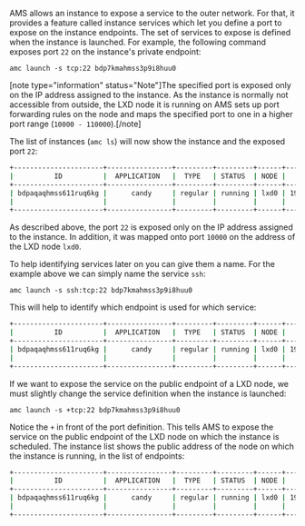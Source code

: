 AMS allows an instance to expose a service to the outer network. For that, it provides a feature called instance services which let you define a port to expose on the instance endpoints. The set of services to expose is defined when the instance is launched. For example, the following command exposes port `22` on the instance's private endpoint:

    amc launch -s tcp:22 bdp7kmahmss3p9i8huu0

[note type="information" status="Note"]The specified port is exposed only on the IP address assigned to the instance. As the instance is normally not accessible from outside, the LXD node it is running on AMS sets up port forwarding rules on the node and maps the specified port to one in a higher port range (`10000 - 110000`).[/note]

The list of instances (`amc ls`) will now show the instance and the exposed port `22`:

```bash
+----------------------+----------------+---------+---------+------+---------------+------------------------+
|          ID          |  APPLICATION   |  TYPE   | STATUS  | NODE |    ADDRESS    |       ENDPOINTS        |
+----------------------+----------------+---------+---------+------+---------------+------------------------+
| bdpaqaqhmss611ruq6kg |      candy     | regular | running | lxd0 | 192.168.100.2 | 192.168.100.2:22/tcp   |
|                      |                |         |         |      |               | 10.103.46.41:10000/tcp |
+----------------------+----------------+---------+---------+------+---------------+------------------------+
```

As described above, the port `22` is exposed only on the IP address assigned to the instance.
In addition, it was mapped onto port `10000` on the address of the LXD node `lxd0`.

To help identifying services later on you can give them a name. For the example above we can simply name the service `ssh`:

    amc launch -s ssh:tcp:22 bdp7kmahmss3p9i8huu0

This will help to identify which endpoint is used for which service:

```bash
+----------------------+----------------+---------+---------+------+---------------+----------------------------+
|          ID          |  APPLICATION   |  TYPE   | STATUS  | NODE |    ADDRESS    |       ENDPOINTS            |
+----------------------+----------------+---------+---------+------+---------------+----------------------------+
| bdpaqaqhmss611ruq6kg |      candy     | regular | running | lxd0 | 192.168.100.2 | ssh:192.168.100.2:22/tcp   |
|                      |                |         |         |      |               | ssh:10.103.46.41:10000/tcp |
+----------------------+----------------+---------+---------+------+---------------+----------------------------+
```

If we want to expose the service on the public endpoint of a LXD node, we must slightly change the service definition when the instance is launched:

    amc launch -s +tcp:22 bdp7kmahmss3p9i8huu0

Notice the `+` in front of the port definition. This tells AMS to expose the service on the public endpoint of the LXD node on which the instance is scheduled. The instance list shows the public address of the node on which the instance is running, in the list of endpoints:

```bash
+----------------------+----------------+---------+---------+------+---------------+------------------------+
|          ID          |  APPLICATION   |  TYPE   | STATUS  | NODE |    ADDRESS    |       ENDPOINTS        |
+----------------------+----------------+---------+---------+------+---------------+------------------------+
| bdpaqaqhmss611ruq6kg |      candy     | regular | running | lxd0 | 192.168.100.2 | 192.168.100.2:22/tcp   |
|                      |                |         |         |      |               | 147.3.23.6:10000/tcp   |
+----------------------+----------------+---------+---------+------+---------------+------------------------+
```
